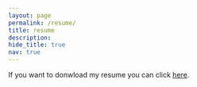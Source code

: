 ```yaml
---
layout: page
permalink: /resume/
title: resume
description:
hide_title: true
nav: true
---
```


If you want to donwload my resume you can click [here](/assets/pdf/emiel-steegh-resume.pdf).
